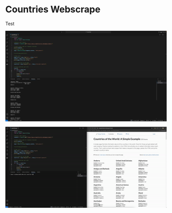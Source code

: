 # Countries Webscrape

Test

<img src="./screenshot/Screenshot.png" alt="Screenshot">

![screen-gif](./screenshot/ScreenRecording.gif)
